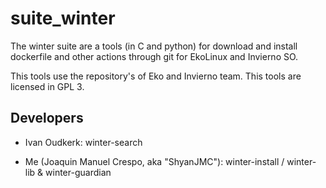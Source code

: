 # suite_winter
The winter suite are a tools (in C and python) for download and install dockerfile and other actions through git for EkoLinux and Invierno SO. 

This tools use the repository's of Eko and Invierno team. This tools are licensed in GPL 3.

## Developers

* Ivan Oudkerk: winter-search

* Me (Joaquin Manuel Crespo, aka "ShyanJMC"): winter-install / winter-lib & winter-guardian

